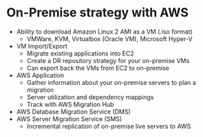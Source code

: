 # On-Premise strategy with AWS

* Ability to download Amazon Linux 2 AMI as a VM (.iso format)
  * VMWare, KVM, Virtualbox (Oracle VM), Microsoft Hyper-V
* VM Import/Export
  * Migrate existing applications into EC2
  * Create a DR repository strategy for your on-premise VMs
  * Can export back the VMs from EC2 to on-premise
* AWS Application
  * Gather information about your on-premise servers to plan a migration
  * Server utilization and dependency mappings
  * Track with AWS Migration Hub
* AWS Database Migration Service (DMS)
* AWS Server Migration Service (SMS)
  * Incremental replication of on-premise live servers to AWS
  